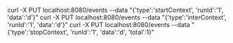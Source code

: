 curl -X PUT localhost:8080/events --data "{'type':'startContext', 'runId':'1', 'data':'d'}"
curl -X PUT localhost:8080/events --data "{'type':'interContext', 'runId':'1', 'data':'d'}"
curl -X PUT localhost:8080/events --data "{'type':'stopContext', 'runId':'1', 'data':'d', 'total':1}"